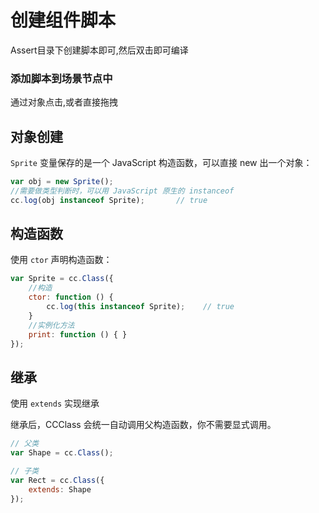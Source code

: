 # 创建组件脚本

Assert目录下创建脚本即可,然后双击即可编译

### 添加脚本到场景节点中

通过对象点击,或者直接拖拽

## 对象创建

`Sprite` 变量保存的是一个 JavaScript 构造函数，可以直接 new 出一个对象：

```javascript
var obj = new Sprite();
//需要做类型判断时，可以用 JavaScript 原生的 instanceof
cc.log(obj instanceof Sprite);       // true
```

## 构造函数

使用 `ctor` 声明构造函数：

```javascript
var Sprite = cc.Class({
    //构造
    ctor: function () {
        cc.log(this instanceof Sprite);    // true
    }
    //实例化方法
    print: function () { }
});
```

## 继承

使用 `extends` 实现继承

继承后，CCClass 会统一自动调用父构造函数，你不需要显式调用。

```javascript
// 父类
var Shape = cc.Class();

// 子类
var Rect = cc.Class({
    extends: Shape
});
```